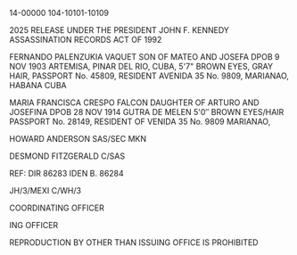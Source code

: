 14-00000
104-10101-10109

2025 RELEASE UNDER THE PRESIDENT JOHN F. KENNEDY ASSASSINATION RECORDS ACT OF 1992

FERNANDO PALENZUKIA VAQUET
SON OF MATEO AND JOSEFA
DPOB 9 NOV 1903 ARTEMISA, PINAR DEL
RIO, CUBA, 5'7" BROWN EYES, GRAY
HAIR, PASSPORT No. 45809, RESIDENT
AVENIDA 35 No. 9809, MARIANAO,
HABANA
CUBA

MARIA FRANCISCA CRESPO FALCON
DAUGHTER OF ARTURO AND JOSEFINA
DPOB 28 NOV 1914 GUTRA DE MELEN
5'0″ BROWN EYES/HAIR PASSPORT No. 28149,
RESIDENT OF VENIDA 35 No. 9809
MARIANAO,

HOWARD ANDERSON
SAS/SEC MKN

DESMOND FITZGERALD
C/SAS

REF: DIR 86283
IDEN B.
86284

JH/3/MEXI
C/WH/3

COORDINATING OFFICER

ING OFFICER

REPRODUCTION BY OTHER THAN ISSUING OFFICE IS PROHIBITED
